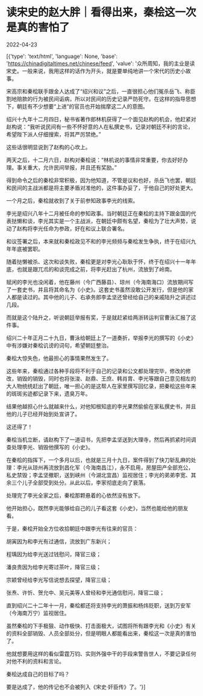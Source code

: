 # 读宋史的赵大胖｜看得出来，秦桧这一次是真的害怕了

2022-04-23

[{'type': 'text/html', 'language': None, 'base': 'https://chinadigitaltimes.net/chinese/feed', 'value': '众所周知，我的主业是读宋史。一般来说，我用这样的话作为开头，就是要单纯地讲一个宋代的历史小故事。

宋高宗和秦桧联手跟金人达成了“绍兴和议”之后，一直很担心他们冤杀岳飞、称臣割地赔款的行为被民间诟病，所以对民间的历史记录严防死守。在这样的指导思想下，朝廷有不少想要“上进”的官员也开始揣摩这二人的意图。

绍兴十九年十二月四日，秘书省著作郎林机获得了一个面见赵构的机会，他赶紧对赵构说：“我听说民间有一些不怀好意的人在私撰史书，记录对朝廷不利的言论，希望陛下派人仔细搜索，将其严厉禁绝。”

这些话很明显说到了赵构的心坎上。

两天之后，十二月六日，赵构对秦桧说：“林机说的事情非常重要，你去好好办理。事关重大，允许民间举报，并且还有奖励。”

得到命令之后的秦桧非常积极，因为他知道，不管是议和也好，杀岳飞也罢，朝廷和民间的主战派都是将主要矛盾对准他的，这件事办妥了，于他自己的好处更大。

一个月之后，秦桧就收到了关于前参知政事李光的线索。

李光是绍兴八年十二月被任命的参知政事。当时朝廷正在秦桧的主持下跟金国的代表挞懒和谈，李光其实是一个主战派，在朝廷中颇有名望，秦桧为了壮大声势，说动了赵构将李光任命为参政，好在和议上联合署名。

和议签署之后，本来就和秦桧政见不和的李光频频与秦桧发生争执，终于在绍兴九年年底被罢职。

随着挞懒被杀、这次和谈失败，秦桧更是对李光心耿耿于怀，终于在绍兴十一年年底，也就是跟兀朮的和谈完成之前，将李光赶出了杭州，流放到了岭南。

赋闲的李光也没闲着，他在藤州（今广西藤县）、琼州（今海南海口）流放期间写了一套史书，并且将其命名为《小史》。这套史书虽然没敢公开发行，但是他的家人都是读过的。其中他的儿子、右承务郎李孟坚还曾经给自己的亲戚陆升之讲述过几段。

而就是这个陆升之，听说朝廷举报有奖，于是就赶紧给两浙转运判官曹泳汇报了这件事。

绍兴二十年正月二十九日，曹泳给朝廷上了一道奏折，举报李光的撰写的《小史》中有涉嫌对秦桧讥谤的词句，希望朝廷整治。

秦桧大惊失色，他最担心的事情果然发生了。

这些年来，秦桧通过各种手段将不利于自己的记录和公文都处理完毕，修改的修改，销毁的销毁，同时也将张浚、赵鼎、王庶、韩肖胄、李光等跟自己意见相左的大人物统统赶出了朝廷，唯一担心的是这帮人在家里撰写回忆录，把秦桧这些年来的斑斑劣迹都记录下来，遗臭万年。

结果他越担心什么就越来什么，对他知根知底的李光果然偷偷在家私撰史书，并且他的儿子已经开始到处宣讲了。

这还得了！

秦桧当机立断，请赵构下了一道诏书，先把李孟坚送到大理寺，然后再抓紧时间调查处理李光、销毁他撰写的《小史》。

在秦桧的指挥下，一个多月以后，也就是三月十九日，案件得到了快刀斩乱麻的处理：李光从琼州再流放到昌化军（今海南昌江），永不启用，房屋田产全部充公，私史禁毁；李孟坚撤职，送到峡州（今湖北宜昌）监视居住；李光的弟弟李宽、其余三个儿子全部受到处分。从此以后，李家彻底走向了衰落。

处理完了李光全家之后，秦桧那颗悬着的心依然没有放下。

他开始担心，既然李光能够给自己的儿子看这套《小史》，当然也能给他的朋友看。

于是，秦桧开始全方位收拾朝廷中跟李光有往来的官员：

胡寅因为和李光有过通信，流放到广东新兴；

程瑀因为给李光送过钱慰问，降官三级；

潘良贵因为给李光寄过茶叶，降官三级；

宗颖曾经给李光写信说想去探望，降官三级；

张焘、许忻、贺允中、吴元美等人曾经和李光通信慰问，降官二级；

直到绍兴二十二年十一月，秦桧都还将支持李光的萧振和杨炜贬职，送到万安军（今海南万宁）监视居住。

虽然秦桧的下手极狠、动作极快、打击面极大，试图将所有跟李光和《小史》有关的资料全部销毁、人员全部处分，但是明眼人都能看出来，秦桧这一次是真的害怕了。

他就想要用这样的看似雷霆万钧、实则外强中干的手段来警告世人，不要记录任何对他不利的资料和言论。

秦桧达成自己的目标了吗？

要是达成了，他的传记也不会被列入《宋史·奸臣传》了。'}]